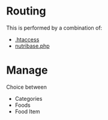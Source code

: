 # Routing
This is performed by a combination of:
* [.htaccess](https://github.com/objectivedynamics42/nutribase-web/blob/navigation-framework/.htaccess)
* [nutribase.php](https://github.com/objectivedynamics42/nutribase-web/blob/navigation-framework/nutribase.php)

# Manage
Choice between
* Categories
* Foods
* Food Item
